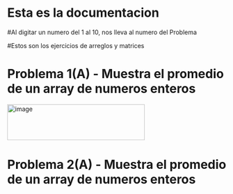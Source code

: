 # Esta es la documentacion


#Al digitar un numero del 1 al 10, nos lleva al numero del Problema

#Estos son los ejercicios de arreglos y matrices

# Problema 1(A) - Muestra el promedio de un array de numeros enteros
<img width="316" height="82" alt="image" src="https://github.com/user-attachments/assets/7d019937-a76b-4def-a26b-e31116d3439a" />

# Problema 2(A) - Muestra el promedio de un array de numeros enteros





